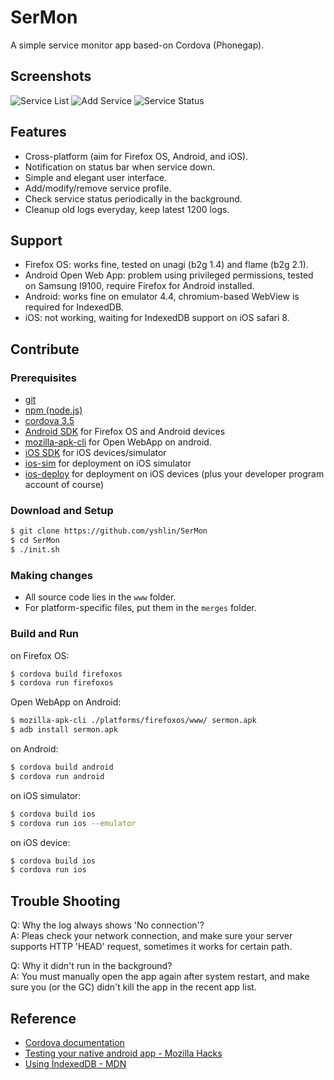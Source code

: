 SerMon
======

A simple service monitor app based-on Cordova (Phonegap).

Screenshots
-----------
![Service List](https://raw.githubusercontent.com/yshlin/SerMon/master/screenshots/service_list.png)
![Add Service](https://raw.githubusercontent.com/yshlin/SerMon/master/screenshots/add_service.png)
![Service Status](https://raw.githubusercontent.com/yshlin/SerMon/master/screenshots/service_status.png)


Features
--------
* Cross-platform (aim for Firefox OS, Android, and iOS).
* Notification on status bar when service down.
* Simple and elegant user interface.
* Add/modify/remove service profile.
* Check service status periodically in the background.
* Cleanup old logs everyday, keep latest 1200 logs.


Support
-------
* Firefox OS: works fine, tested on unagi (b2g 1.4) and flame (b2g 2.1).
* Android Open Web App: problem using privileged permissions, tested on Samsung I9100, require Firefox for Android installed.
* Android: works fine on emulator 4.4, chromium-based WebView is required for IndexedDB.
* iOS: not working, waiting for IndexedDB support on iOS safari 8.

Contribute
----------
### Prerequisites
* [git](http://git-scm.com/)
* [npm (node.js)](http://nodejs.org/)
* [cordova 3.5](http://cordova.apache.org)
* [Android SDK](http://developer.android.com/sdk/index.html) for Firefox OS and Android devices
* [mozilla-apk-cli](https://github.com/mozilla/apk-cli) for Open WebApp on android.
* [iOS SDK](https://developer.apple.com/devcenter/ios/index.action) for iOS devices/simulator
* [ios-sim](https://github.com/phonegap/ios-sim) for deployment on iOS simulator
* [ios-deploy](https://github.com/phonegap/ios-deploy) for deployment on iOS devices (plus your developer program account of course)

### Download and Setup

```sh
$ git clone https://github.com/yshlin/SerMon
$ cd SerMon
$ ./init.sh
```

### Making changes
* All source code lies in the `www` folder.
* For platform-specific files, put them in the `merges` folder.

### Build and Run

on Firefox OS:
```sh
$ cordova build firefoxos
$ cordova run firefoxos
```

Open WebApp on Android:
```sh
$ mozilla-apk-cli ./platforms/firefoxos/www/ sermon.apk
$ adb install sermon.apk
```

on Android:
```sh
$ cordova build android 
$ cordova run android
```

on iOS simulator:
```sh
$ cordova build ios 
$ cordova run ios --emulator
```

on iOS device:
```sh
$ cordova build ios 
$ cordova run ios
```

Trouble Shooting
----------------
Q: Why the log always shows 'No connection'?  
A: Pleas check your network connection, and make sure your server supports HTTP 'HEAD' request, sometimes it works for certain path.


Q: Why it didn't run in the background?  
A: You must manually open the app again after system restart, and make sure you (or the GC) didn't kill the app in the recent app list.


Reference
---------
* [Cordova documentation](http://cordova.apache.org/docs/en/3.5.0/)
* [Testing your native android app - Mozilla Hacks](https://hacks.mozilla.org/2014/06/testing-your-native-android-app/)
* [Using IndexedDB - MDN](https://developer.mozilla.org/en-US/docs/Web/API/IndexedDB_API/Using_IndexedDB)
